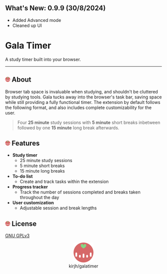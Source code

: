 ## What's New: 0.9.9 (30/8/2024)
* Added Advanced mode
* Cleaned up UI

# Gala Timer
A study timer built into your browser.

***

## <img src="./icons/red_icon_64.png" width="16px" /> About 
Browser tab space is invaluable when studying, and shouldn't be cluttered by studying tools. Gala tucks away into the browser's task bar, saving space while still providing a fully functional timer. The extension by default follows the following format, and also includes complete customizability for the user.
> Four **25 minute** study sessions with **5 minute** short breaks inbetween followed by one **15 minute** long break afterwards.

## <img src="./icons/red_icon_64.png" width="16px" /> Features
* __Study timer__
  * 25 minute study sessions
  * 5 minute short breaks
  * 15 minute long breaks
* __To-do list__
  * Create and track tasks within the extension
* __Progress tracker__
  * Track the number of sessions completed and breaks taken throughout the day
* __User customization__
  * Adjustable session and break lengths

## <img src="./icons/red_icon_64.png" width="16px" /> License
[GNU GPLv3](https://github.com/kirjh/galatimer/blob/main/LICENSE.txt)

<p align="center">
  <img src="./icons/red_icon_64.png" width="64" /> <br /> 
  kirjh/galatimer
</p>
